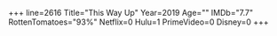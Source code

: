 +++
line=2616
Title="This Way Up"
Year=2019
Age=""
IMDb="7.7"
RottenTomatoes="93%"
Netflix=0
Hulu=1
PrimeVideo=0
Disney=0
+++

